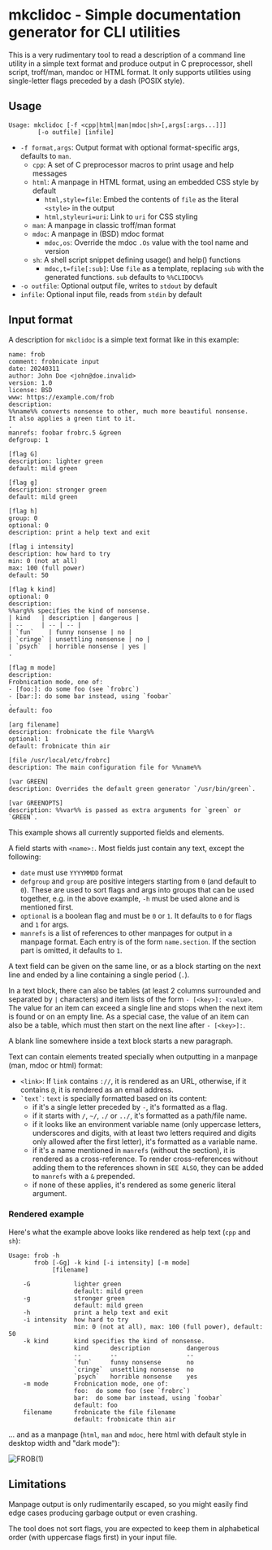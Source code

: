 # mkclidoc - Simple documentation generator for CLI utilities

This is a very rudimentary tool to read a description of a command line
utility in a simple text format and produce output in C preprocessor, shell
script, troff/man, mandoc or HTML format. It only supports utilities using
single-letter flags preceded by a dash (POSIX style).

## Usage

    Usage: mkclidoc [-f <cpp|html|man|mdoc|sh>[,args[:args...]]]
            [-o outfile] [infile]

* `-f format,args`: Output format with optional format-specific args,
  defaults to `man`.
  - `cpp`: A set of C preprocessor macros to print usage and help messages
  - `html`: A manpage in HTML format, using an embedded CSS style by default
    * `html,style=file`: Embed the contents of `file` as the literal `<style>`
      in the output
    * `html,styleuri=uri`: Link to `uri` for CSS styling
  - `man`: A manpage in classic troff/man format
  - `mdoc`: A manpage in (BSD) mdoc format
    * `mdoc,os`: Override the mdoc `.Os` value with the tool name and version
  - `sh`: A shell script snippet defining usage() and help() functions
    * `mdoc,t=file[:sub]`: Use `file` as a template, replacing `sub` with the
      generated functions. `sub` defaults to `%%CLIDOC%%`
* `-o outfile`: Optional output file, writes to `stdout` by default
* `infile`: Optional input file, reads from `stdin` by default

## Input format

A description for `mkclidoc` is a simple text format like in this example:

    name: frob
    comment: frobnicate input
    date: 20240311
    author: John Doe <john@doe.invalid>
    version: 1.0
    license: BSD
    www: https://example.com/frob
    description:
    %%name%% converts nonsense to other, much more beautiful nonsense.
    It also applies a green tint to it.
    .
    manrefs: foobar frobrc.5 &green
    defgroup: 1

    [flag G]
    description: lighter green
    default: mild green

    [flag g]
    description: stronger green
    default: mild green

    [flag h]
    group: 0
    optional: 0
    description: print a help text and exit

    [flag i intensity]
    description: how hard to try
    min: 0 (not at all)
    max: 100 (full power)
    default: 50

    [flag k kind]
    optional: 0
    description:
    %%arg%% specifies the kind of nonsense.
    | kind   | description | dangerous |
    | --     | -- | -- |
    | `fun`    | funny nonsense | no |
    | `cringe` | unsettling nonsense | no |
    | `psych`  | horrible nonsense | yes |
    .

    [flag m mode]
    description:
    Frobnication mode, one of:
    - [foo:]: do some foo (see `frobrc`)
    - [bar:]: do some bar instead, using `foobar`
    .
    default: foo

    [arg filename]
    description: frobnicate the file %%arg%%
    optional: 1
    default: frobnicate thin air

    [file /usr/local/etc/frobrc]
    description: The main configuration file for %%name%%

    [var GREEN]
    description: Overrides the default green generator `/usr/bin/green`.

    [var GREENOPTS]
    description: %%var%% is passed as extra arguments for `green` or `GREEN`.

This example shows all currently supported fields and elements.

A field starts with `<name>:`. Most fields just contain any text, except the
following:

* `date` must use `YYYYMMDD` format
* `defgroup` and `group` are positive integers starting from `0` (and default
  to `0`). These are used to sort flags and args into groups that can be used
  together, e.g. in the above example, `-h` must be used alone and is
  mentioned first.
* `optional` is a boolean flag and must be `0` or `1`. It defaults to `0` for
  flags and `1` for args.
* `manrefs` is a list of references to other manpages for output in a manpage
  format. Each entry is of the form `name.section`. If the section part is
  omitted, it defaults to `1`.

A text field can be given on the same line, or as a block starting on the next
line and ended by a line containing a single period (`.`).

In a text block, there can also be tables (at least 2 columns surrounded and
separated by `|` characters) and item lists of the form `- [<key>]: <value>`.
The value for an item can exceed a single line and stops when the next item is
found or on an empty line. As a special case, the value of an item can also be
a table, which must then start on the next line after `- [<key>]:`.

A blank line somewhere inside a text block starts a new paragraph.

Text can contain elements treated specially when outputting in a manpage (man,
mdoc or html) format:

* `<link>`: If `link` contains `://`, it is rendered as an URL, otherwise, if
  it contains `@`, it is rendered as an email address.
* `` `text` ``: `text` is specially formatted based on its content:
  - if it's a single letter preceded by `-`, it's formatted as a flag.
  - if it starts with `/`, `~/`, `./` or `../`, it's formatted as a path/file
    name.
  - if it looks like an environment variable name (only uppercase letters,
    underscores and digits, with at least two letters required and digits only
    allowed after the first letter), it's formatted as a variable name.
  - if it's a name mentioned in `manrefs` (without the section), it is
    rendered as a cross-reference. To render cross-references without adding
    them to the references shown in `SEE ALSO`, they can be added to
    `manrefs` with a `&` prepended.
  - if none of these applies, it's rendered as some generic literal argument.

### Rendered example
Here's what the example above looks like rendered as help text (`cpp` and
`sh`):

    Usage: frob -h
           frob [-Gg] -k kind [-i intensity] [-m mode]
                [filename]

        -G            lighter green
                      default: mild green
        -g            stronger green
                      default: mild green
        -h            print a help text and exit
        -i intensity  how hard to try
                      min: 0 (not at all), max: 100 (full power), default: 50
        -k kind       kind specifies the kind of nonsense.
                      kind      description          dangerous
                      --        --                   --
                      `fun`     funny nonsense       no
                      `cringe`  unsettling nonsense  no
                      `psych`   horrible nonsense    yes
        -m mode       Frobnication mode, one of:
                      foo:  do some foo (see `frobrc`)
                      bar:  do some bar instead, using `foobar`
                      default: foo
        filename      frobnicate the file filename
                      default: frobnicate thin air

... and as a manpage (`html`, `man` and `mdoc`, here html with default style
in desktop width and "dark mode"):

![FROB(1)](.github/assets/example.svg?raw=true)

## Limitations

Manpage output is only rudimentarily escaped, so you might easily find edge
cases producing garbage output or even crashing.

The tool does not sort flags, you are expected to keep them in alphabetical
order (with uppercase flags first) in your input file.

